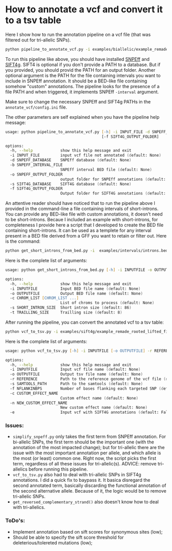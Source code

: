 # How to annotate a vcf and convert it to a tsv table

Here I show how to run the annotation pipeline on a vcf file (that was filtered out for tri-allelic SNPs).
```zsh
python pipeline_to_annotate_vcf.py -i examples/biallelic/example_remade_rooted_lifted_filtered.vcf -d Drosophila_melanogaster -b examples/intervals/short_introns.bed -o examples/snpeff -s /Users/tur92196/local/sift4g/BDGP6.83 -f examples/sift4g
```

To run this pipeline like above, you should have installed [SNPEff](https://pcingola.github.io/SnpEff/) and [SIFT4g](https://sift.bii.a-star.edu.sg/sift4g/). SIFT4 is optional if you don't provide a PATH to a database. But if you provided, you should provid the PATH for an output folder. Another optional argument is the PATH for the file containing intervals you want to include in SNPEff annotation. It should be a BED-like file containing somehow "custom" annotations. The pipeline looks for the presence of a file PATH and when triggered, it implements SNPEff `-interval` argument.

Make sure to change the necessary SNPEff and SIFT4g PATHs in the `annotate_vcf/config.ini` file.

The other parameters are self explained when you have the pipeline help message:
```zsh
usage: python pipeline_to_annotate_vcf.py [-h] -i INPUT_FILE -d SNPEFF_DATABASE [-b SNPEFF_INTERVAL_FILE] -o SNPEFF_OUTPUT_FOLDER [-s SIFT4G_DATABASE]
                                          [-f SIFT4G_OUTPUT_FOLDER]

options:
  -h, --help            show this help message and exit
  -i INPUT_FILE         input vcf file not annotated (default: None)
  -d SNPEFF_DATABASE    SNPEff database (default: None)
  -b SNPEFF_INTERVAL_FILE
                        SNPEff interval BED file (default: None)
  -o SNPEFF_OUTPUT_FOLDER
                        output folder for SNPEff annotations (default: None)
  -s SIFT4G_DATABASE    SIFT4G database (default: None)
  -f SIFT4G_OUTPUT_FOLDER
                        Output folder for SIFT4G annotations (default: None)
```

An attentive reader should have noticed that to run the pipeline above I provided in the command-line a file containing intervals of short-introns. You can provide any BED-like file with custom annotations, it doesn't need to be short-introns. Becaue I included an example with short-introns, for completeness I provide here a script that I developed to create the BED file containing short-introns. It can be used as a templete for any interval present in a BED file derived from a GFF you want to retain or filter out. Here is the command:
```zsh
python get_short_introns_from_bed.py -i  examples/intervals/introns.bed -o examples/intervals/short_introns.bed -c chr2L -s 86 -t 8
```

Here is the complete list of arguments:
```zsh
usage: python get_short_introns_from_bed.py [-h] -i INPUTFILE -o OUTPUTFILE -c CHROM_LIST [CHROM_LIST ...] [-s SHORT_INTRON_SIZE] [-t TRAILLING_SIZE]

options:
  -h, --help            show this help message and exit
  -i INPUTFILE          Input BED file name (default: None)
  -o OUTPUTFILE         Output BED file name (default: None)
  -c CHROM_LIST [CHROM_LIST ...]
                        List of chroms to process (default: None)
  -s SHORT_INTRON_SIZE  Short intron size (default: 86)
  -t TRAILLING_SIZE     Trailling size (default: 8)
```

After running the pipeline, you can convert the annotated vcf to a tsv table:
```zsh
python vcf_to_tsv.py -i examples/sift4g/example_remade_rooted_lifted_filtered_ann_simplified_SIFTpredictions.vcf -o examples/tables/example_remade_rooted_lifted_filtered_ann_table_snpeff_sift4g.vcf -r PATH/TO/REFERENCE -s PATH/TO/SAMTOOLS -f 3 -c short_introns.bed -n SI -e
```

Here is the complete list of arguments:
```zsh
usage: python vcf_to_tsv.py [-h] -i INPUTFILE [-o OUTPUTFILE] -r REFERENCE -s SAMTOOLS_PATH [-f NFLANKINBPS] [-c CUSTOM_EFFECT_NAME] [-n NEW_CUSTOM_EFFECT_NAME] [-e]

options:
  -h, --help            show this help message and exit
  -i INPUTFILE          Input vcf file name (default: None)
  -o OUTPUTFILE         Output tsv file name (default: None)
  -r REFERENCE          Path to the reference genome of the vcf file (default: None)
  -s SAMTOOLS_PATH      Path to the samtools (default: None)
  -f NFLANKINBPS        Number of bases flanking each targeted SNP (default: 3)
  -c CUSTOM_EFFECT_NAME
                        Custom effect name (default: None)
  -n NEW_CUSTOM_EFFECT_NAME
                        New custom effect name (default: None)
  -e                    Input vcf with SIFT4G annotations (default: False)
```

### Issues:
- `simplify_snpeff.py` only takes the first term from SNPEff annotation. For bi-allelic SNPs, the first term should be the important one (with the annotation of the most impacted change); but for tri-allelic there are the issue with the most important annotation per allele, and which allele is the most (or least) common one. Right now, the script picks the first term, regardless of all these issues for tri-allelic(s). ADVICE: remove tri-allelics before running this pipeline.
- `vcf_to_tsv.py` also had to deal with tri-allelic SNPs in SIFT4g annotations. I did a quick fix to baypass it. It basica disregard the second annotated term, basically discarding the functional annotation of the second alternative allele. Because of it, the logic would be to remove tri-allelic SNPs.
- `get_reversed_complementary_strand()` also doesn't know how to deal with tri-allelics.

### ToDo's:
- Implement annotation based on sift scores for synonymous sites (low);
- Should be able to specify the sift score threshold for deleterious/tolereted mutations (low);
